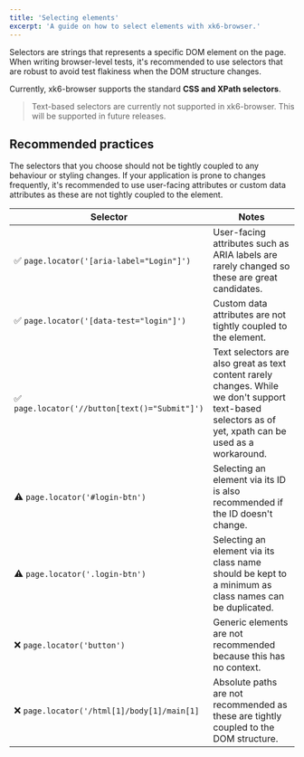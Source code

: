 ```yaml
---
title: 'Selecting elements'
excerpt: 'A guide on how to select elements with xk6-browser.'
---
```


Selectors are strings that represents a specific DOM element on the page. When writing browser-level tests, it's recommended to use selectors that are robust to avoid test flakiness when the DOM structure changes. 

Currently, xk6-browser supports the standard **CSS and XPath selectors**.

<Blockquote mod="warning">

Text-based selectors are currently not supported in xk6-browser. This will be supported in future releases. 

</Blockquote>

## Recommended practices

The selectors that you choose should not be tightly coupled to any behaviour or styling changes. If your application is prone to changes frequently, it's recommended to use user-facing attributes or custom data attributes as these are not tightly coupled to the element. 

| Selector                                       |  Notes                                                                                                       |
|------------------------------------------------|--------------------------------------------------------------------------------------------------------------|
| ✅ `page.locator('[aria-label="Login"]')`      | User-facing attributes such as ARIA labels are rarely changed so these are great candidates.                  |
| ✅ `page.locator('[data-test="login"]')`       | Custom data attributes are not tightly coupled to the element.                                               |
| ✅ `page.locator('//button[text()="Submit"]')` | Text selectors are also great as text content rarely changes. While we don't support text-based selectors as of yet, xpath can be used as a workaround.                                               |
| ⚠️ `page.locator('#login-btn')`                 | Selecting an element via its ID is also recommended if the ID doesn't change.                                |
| ⚠️ `page.locator('.login-btn')`                 | Selecting an element via its class name should be kept to a minimum as class names can be duplicated.        |
| ❌ `page.locator('button')`                    | Generic elements are not recommended because this has no context.                                                                |
| ❌ `page.locator('/html[1]/body[1]/main[1]` | Absolute paths are not recommended as these are tightly coupled to the DOM structure.                                |



